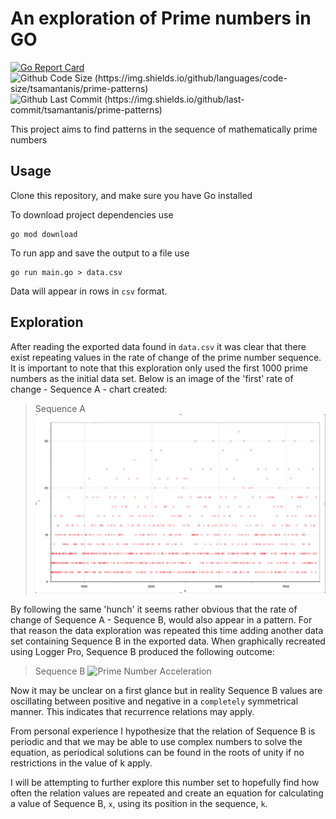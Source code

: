 # An exploration of Prime numbers in GO

[![Go Report Card](https://goreportcard.com/badge/github.com/tsamantanis/prime-patterns)](https://goreportcard.com/report/github.com/tsamantanis/prime-patterns)
![Github Code Size (https://img.shields.io/github/languages/code-size/tsamantanis/prime-patterns)](https://img.shields.io/github/languages/code-size/tsamantanis/prime-patterns)
![Github Last Commit (https://img.shields.io/github/last-commit/tsamantanis/prime-patterns)](https://img.shields.io/github/last-commit/tsamantanis/prime-patterns)

This project aims to find patterns in the sequence of mathematically prime numbers

## Usage

Clone this repository, and make sure you have Go installed

To download project dependencies use
```
go mod download
```

To run app and save the output to a file use
```
go run main.go > data.csv
```

Data will appear in rows in `csv` format.

## Exploration

After reading the exported data found in `data.csv` it was clear that there exist repeating values in the rate of change of the prime number sequence. It is important to note that this exploration only used the first 1000 prime numbers as the initial data set. Below is an image of the 'first' rate of change - Sequence A - chart created:

> Sequence A
![Prime Number Velocity](./Prime_Sequence_Velocity.png)

By following the same 'hunch' it seems rather obvious that the rate of change of Sequence A - Sequence B, would also appear in a pattern. For that reason the data exploration was repeated this time adding another data set containing Sequence B in the exported data. When graphically recreated using Logger Pro, Sequence B produced the following outcome: 

> Sequence B
![Prime Number Acceleration](./Prime_Sequence_Acceleration.png)

Now it may be unclear on a first glance but in reality Sequence B values are oscillating between positive and negative in a `completely` symmetrical manner. This indicates that recurrence relations may apply. 

From personal experience I hypothesize that the relation of Sequence B is periodic and that we may be able to use complex numbers to solve the equation, as periodical solutions can be found in the roots of unity if no restrictions in the value of k apply.

I will be attempting to further explore this number set to hopefully find how often the relation values are repeated and create an equation for calculating a value of Sequence B, `x`, using its position in the sequence, `k`.